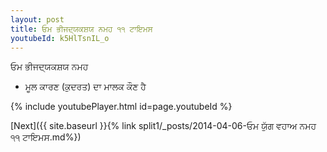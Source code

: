 ```yaml
---
layout: post
title: ਓਮ ਭੀਜਦ੍ਯਕਸ਼ਯ ਨਮਹ ੧੧ ਟਾਇਮਸ
youtubeId: k5HlTsnIL_o
---
```

 
 
 ਓਮ ਭੀਜਦ੍ਯਕਸ਼ਯ ਨਮਹ  
 
 -  ਮੂਲ ਕਾਰਣ (ਕੁਦਰਤ) ਦਾ ਮਾਲਕ ਕੌਣ ਹੈ 
 
  
 
  
 
 
 
 
 
 


{% include youtubePlayer.html id=page.youtubeId %}
 
[Next]({{ site.baseurl }}{% link  split1/_posts/2014-04-06-ਓਮ ਯੁੱਗ ਵਹਾਅ ਨਮਹ ੧੧ ਟਾਇਮਸ.md%})
 
